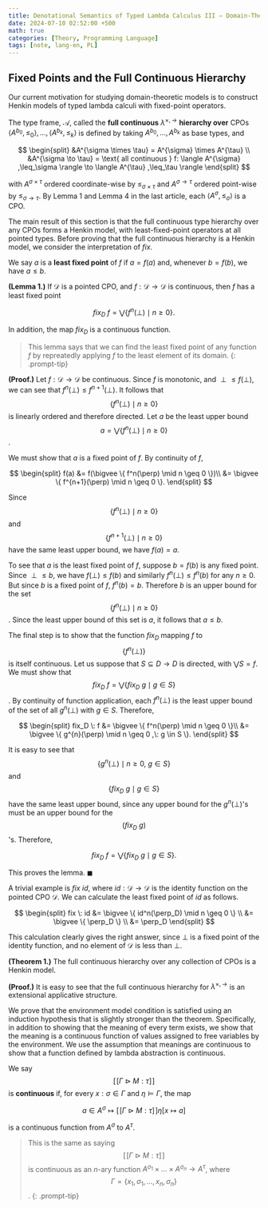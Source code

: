 ```yaml
---
title: Denotational Semantics of Typed Lambda Calculus III — Domain-Theoretic Models
date: 2024-07-10 02:52:00 +500
math: true
categories: [Theory, Programming Language]
tags: [note, lang-en, PL]
---
```


## Fixed Points and the Full Continuous Hierarchy

Our current motivation for studying domain-theoretic models is to construct Henkin models  of typed lambda calculi with fixed-point operators.

The type frame, $\mathcal{A}$, called the **full continuous** $\lambda^{\times, \to}$ **hierarchy over** CPOs $\langle A^{b_0} ,\leq_0 \rangle , ... , \langle A^{b_k} ,\leq_k \rangle$ is defined by taking $A^{b_0}, ..., A^{b_k}$ as base types, and

$$
\begin{split}
&A^{\sigma \times \tau} = A^{\sigma} \times A^{\tau} \\
&A^{\sigma \to \tau} = \text{ all continuous } f: \langle A^{\sigma} ,\leq_\sigma \rangle \to \langle A^{\tau} ,\leq_\tau \rangle
\end{split}
$$

with $A^{\sigma \times \tau}$ ordered coordinate-wise by $\leq_{\sigma \times \tau}$ and $A^{\sigma \to \tau}$ ordered point-wise by $\leq_{\sigma \to \tau}$. By Lemma 1 and Lemma 4 in the last article, each $\langle A^{\sigma} ,\leq_\sigma \rangle$ is a CPO.

The main result of this section is that the full continuous type hierarchy over any CPOs forms a Henkin model, with least-fixed-point operators at all pointed types. Before proving that the full continuous hierarchy is a Henkin model, we consider the interpretation of $fix$.

We say $a$ is a **least fixed point** of $f$ if $a = f(a)$ and, whenever $b = f(b)$, we have $a \leq b$.

**(Lemma 1.)** If $\mathcal{D}$ is a pointed CPO, and $f:\mathcal{D} \to \mathcal{D}$ is continuous, then $f$ has a least fixed point

$$ fix_D \: f = \bigvee \{ f^n(\perp) \mid n \geq 0 \}.$$

In addition, the map $fix_D$ is a continuous function.

> This lemma says that we can find the least fixed point of any function $f$ by repreatedly applying $f$ to the least element of its domain.
{: .prompt-tip}

**(Proof.)** Let $f:\mathcal{D} \to \mathcal{D}$ be continuous. Since $f$ is monotonic, and $\perp \leq f(\perp)$, we can see that $f^n(\perp) \leq f^{n+1}(\perp)$. It follows that $$ \{ f^n(\perp) \mid n \geq 0 \}$$ is linearly ordered and therefore directed. Let $a$ be the least upper bound $$a = \bigvee \{ f^n(\perp) \mid n \geq 0 \}$$.

We must show that $a$ is a fixed point of $f$. By continuity of $f$,

$$
\begin{split}
f(a) &= f(\bigvee \{ f^n(\perp) \mid n \geq 0 \})\\
&= \bigvee \{ f^{n+1}(\perp) \mid n \geq 0 \}.
\end{split}
$$

Since $$\{ f^n(\perp) \mid n \geq 0 \}$$ and $$\{ f^{n+1}(\perp) \mid n \geq 0 \}$$ have the same least upper bound, we have $f(a) = a$.

To see that $a$ is the least fixed point of $f$, suppose $b = f(b)$ is any fixed point. Since $\perp \leq b$, we have $f(\perp) \leq f(b)$ and similarly $f^n(\perp) \leq f^n(b)$ for any $n \geq 0$. But since $b$ is a fixed point of $f$, $f^n(b) = b$. Therefore $b$ is an upper bound for the set $$\{ f^n(\perp) \mid n \geq 0 \}$$. Since the least upper bound of this set is $a$, it follows that $a \leq b$.

The final step is to show that the function $fix_D$ mapping $f$ to $$\{ f^n(\perp)\}$$ is itself continuous. Let us suppose that $S \subseteq D \to D$ is directed, with $\bigvee S = f$. We must show that $$fix_D \: f = \bigvee \{ fix_D \: g \mid g \in S \}$$. By continuity of function application, each $f^n(\perp)$ is the least upper bound of the set of all $g^n(\perp)$ with $g \in S$. Therefore,

$$
\begin{split}
fix_D \: f &= \bigvee \{ f^n(\perp) \mid n \geq 0 \}\\
&= \bigvee \{ g^{n}(\perp) \mid n \geq 0 ,\: g \in S \}.
\end{split}
$$

It is easy to see that $$\{ g^{n}(\perp) \mid n \geq 0 ,\: g \in S \}$$ and $$\{ fix_D \: g \mid g \in S \}$$ have the same least upper bound, since any upper bound for the $g^n(\perp)$'s must be an upper bound for the $$(fix_D \: g)$$'s. Therefore,


$$
fix_D \: f = \bigvee \{ fix_D \: g \mid g \in S \}.
$$

This proves the lemma. $\blacksquare$


A trivial example is $fix$ $id$, where $id:\mathcal{D} \to \mathcal{D}$ is the identity function on the pointed CPO $\mathcal{D}$. We can calculate the least fixed point of $id$ as follows.

$$
\begin{split}
fix \: id &= \bigvee \{ id^n(\perp_D) \mid n \geq 0 \} \\
&= \bigvee \{ \perp_D \} \\
&=  \perp_D  
\end{split}
$$

This calculation clearly gives the right answer, since $\perp$ is a fixed point of the identity function, and no element of $\mathcal{D}$ is less than $\perp$.

**(Theorem 1.)** The full continuous hierarchy over any collection of CPOs is a Henkin model.

**(Proof.)** It is easy to see that the full continuous hierarchy for $\lambda^{\times, \to}$ is an extensional applicative structure. 

We prove that the environment model condition is satisfied using an induction hypothesis that is slightly stronger than the theorem. Specifically, in addition to showing that the meaning of every term exists, we show that the meaning is a continuous function of values assigned to free variables by the environment. We use the assumption that meanings are continuous to show that a function defined by lambda abstraction is continuous.

We say $$[\![ \Gamma \: \triangleright \: M:\tau ] \!]$$ is **continuous** if, for every $x:\sigma \in \Gamma$ and $\eta \vDash \Gamma$, the map

$$a \in A^\sigma \mapsto [\![ \Gamma \: \triangleright \: M:\tau ] \!]\eta[x \mapsto a]$$

is a continuous function from $A^\sigma$ to $A^\tau$.

> This is the same as saying $$[\![ \Gamma \: \triangleright \: M:\tau ] \!]$$ is continuous as an $n$-ary function $A^{\sigma_1} \times ... \times A^{\sigma_n} \to A^\tau$, where $$\Gamma = \{ x_1,\sigma_1, ..., x_n,\sigma_n\}$$.
{: .prompt-tip}